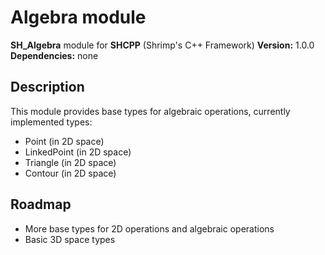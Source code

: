 # Algebra module
**SH_Algebra** module for **SHCPP** (Shrimp's C++ Framework)
**Version:** 1.0.0
**Dependencies:** none


## Description
This module provides base types for algebraic operations, currently implemented types:
* Point (in 2D space)
* LinkedPoint (in 2D space)
* Triangle (in 2D space)
* Contour (in 2D space)

## Roadmap
* More base types for 2D operations and algebraic operations
* Basic 3D space types

